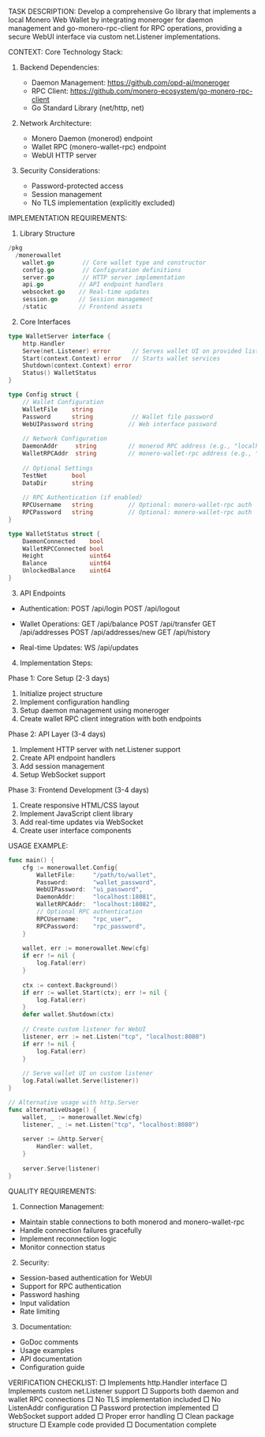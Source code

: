 TASK DESCRIPTION:
Develop a comprehensive Go library that implements a local Monero Web Wallet by integrating moneroger for daemon management and go-monero-rpc-client for RPC operations, providing a secure WebUI interface via custom net.Listener implementations.

CONTEXT:
Core Technology Stack:
1. Backend Dependencies:
   - Daemon Management: https://github.com/opd-ai/moneroger
   - RPC Client: https://github.com/monero-ecosystem/go-monero-rpc-client
   - Go Standard Library (net/http, net)

2. Network Architecture:
   - Monero Daemon (monerod) endpoint
   - Wallet RPC (monero-wallet-rpc) endpoint
   - WebUI HTTP server

3. Security Considerations:
   - Password-protected access
   - Session management
   - No TLS implementation (explicitly excluded)

IMPLEMENTATION REQUIREMENTS:

1. Library Structure
```go
/pkg
  /monerowallet
    wallet.go        // Core wallet type and constructor
    config.go        // Configuration definitions
    server.go        // HTTP server implementation
    api.go          // API endpoint handlers
    websocket.go    // Real-time updates
    session.go      // Session management
    /static         // Frontend assets
```

2. Core Interfaces
```go
type WalletServer interface {
    http.Handler
    Serve(net.Listener) error      // Serves wallet UI on provided listener
    Start(context.Context) error   // Starts wallet services
    Shutdown(context.Context) error
    Status() WalletStatus
}

type Config struct {
    // Wallet Configuration
    WalletFile    string
    Password      string           // Wallet file password
    WebUIPassword string          // Web interface password
    
    // Network Configuration
    DaemonAddr     string         // monerod RPC address (e.g., "localhost:18081")
    WalletRPCAddr  string         // monero-wallet-rpc address (e.g., "localhost:18082")
    
    // Optional Settings
    TestNet       bool
    DataDir       string
    
    // RPC Authentication (if enabled)
    RPCUsername   string          // Optional: monero-wallet-rpc auth
    RPCPassword   string          // Optional: monero-wallet-rpc auth
}

type WalletStatus struct {
    DaemonConnected    bool
    WalletRPCConnected bool
    Height             uint64
    Balance            uint64
    UnlockedBalance    uint64
}
```

3. API Endpoints
- Authentication:
  POST /api/login
  POST /api/logout

- Wallet Operations:
  GET  /api/balance
  POST /api/transfer
  GET  /api/addresses
  POST /api/addresses/new
  GET  /api/history

- Real-time Updates:
  WS   /api/updates

4. Implementation Steps:

Phase 1: Core Setup (2-3 days)
1. Initialize project structure
2. Implement configuration handling
3. Setup daemon management using moneroger
4. Create wallet RPC client integration with both endpoints

Phase 2: API Layer (3-4 days)
1. Implement HTTP server with net.Listener support
2. Create API endpoint handlers
3. Add session management
4. Setup WebSocket support

Phase 3: Frontend Development (3-4 days)
1. Create responsive HTML/CSS layout
2. Implement JavaScript client library
3. Add real-time updates via WebSocket
4. Create user interface components

USAGE EXAMPLE:
```go
func main() {
    cfg := monerowallet.Config{
        WalletFile:     "/path/to/wallet",
        Password:       "wallet_password",
        WebUIPassword:  "ui_password",
        DaemonAddr:     "localhost:18081",
        WalletRPCAddr:  "localhost:18082",
        // Optional RPC authentication
        RPCUsername:    "rpc_user",
        RPCPassword:    "rpc_password",
    }
    
    wallet, err := monerowallet.New(cfg)
    if err != nil {
        log.Fatal(err)
    }
    
    ctx := context.Background()
    if err := wallet.Start(ctx); err != nil {
        log.Fatal(err)
    }
    defer wallet.Shutdown(ctx)
    
    // Create custom listener for WebUI
    listener, err := net.Listen("tcp", "localhost:8080")
    if err != nil {
        log.Fatal(err)
    }
    
    // Serve wallet UI on custom listener
    log.Fatal(wallet.Serve(listener))
}

// Alternative usage with http.Server
func alternativeUsage() {
    wallet, _ := monerowallet.New(cfg)
    listener, _ := net.Listen("tcp", "localhost:8080")
    
    server := &http.Server{
        Handler: wallet,
    }
    
    server.Serve(listener)
}
```

QUALITY REQUIREMENTS:

1. Connection Management:
- Maintain stable connections to both monerod and monero-wallet-rpc
- Handle connection failures gracefully
- Implement reconnection logic
- Monitor connection status

2. Security:
- Session-based authentication for WebUI
- Support for RPC authentication
- Password hashing
- Input validation
- Rate limiting

3. Documentation:
- GoDoc comments
- Usage examples
- API documentation
- Configuration guide

VERIFICATION CHECKLIST:
□ Implements http.Handler interface
□ Implements custom net.Listener support
□ Supports both daemon and wallet RPC connections
□ No TLS implementation included
□ No ListenAddr configuration
□ Password protection implemented
□ WebSocket support added
□ Proper error handling
□ Clean package structure
□ Example code provided
□ Documentation complete
